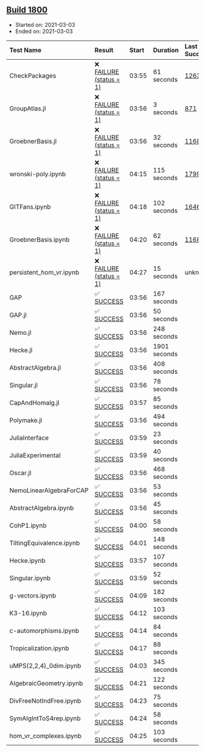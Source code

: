 ## [Build 1800](https://oscarci.mathematik.uni-kl.de/job/oscar-stable/1800/)

* Started on: 2021-03-03
* Ended on: 2021-03-03

| Test Name    | Result | Start | Duration | Last Success | First Failure |
|:-------------|:-------|:------|:---------|:-------------|:--------------|
| CheckPackages | ❌ [FAILURE (status = 1)](https://oscarci.mathematik.uni-kl.de/job/oscar-stable/1800/artifact/logs/build-1800/CheckPackages.log) | 03:55 | 61 seconds | [1263](https://oscarci.mathematik.uni-kl.de/job/oscar-stable/1263/) | [1264](https://oscarci.mathematik.uni-kl.de/job/oscar-stable/1264/) |
| GroupAtlas.jl | ❌ [FAILURE (status = 1)](https://oscarci.mathematik.uni-kl.de/job/oscar-stable/1800/artifact/logs/build-1800/GroupAtlas.jl.log) | 03:56 | 3 seconds | [871](https://oscarci.mathematik.uni-kl.de/job/oscar-stable/871/) | [872](https://oscarci.mathematik.uni-kl.de/job/oscar-stable/872/) |
| GroebnerBasis.jl | ❌ [FAILURE (status = 1)](https://oscarci.mathematik.uni-kl.de/job/oscar-stable/1800/artifact/logs/build-1800/GroebnerBasis.jl.log) | 03:56 | 32 seconds | [1168](https://oscarci.mathematik.uni-kl.de/job/oscar-stable/1168/) | [1169](https://oscarci.mathematik.uni-kl.de/job/oscar-stable/1169/) |
| wronski-poly.ipynb | ❌ [FAILURE (status = 1)](https://oscarci.mathematik.uni-kl.de/job/oscar-stable/1800/artifact/logs/build-1800/wronski-poly.ipynb.log) | 04:15 | 115 seconds | [1799](https://oscarci.mathematik.uni-kl.de/job/oscar-stable/1799/) | [1800](https://oscarci.mathematik.uni-kl.de/job/oscar-stable/1800/) |
| GITFans.ipynb | ❌ [FAILURE (status = 1)](https://oscarci.mathematik.uni-kl.de/job/oscar-stable/1800/artifact/logs/build-1800/GITFans.ipynb.log) | 04:18 | 102 seconds | [1646](https://oscarci.mathematik.uni-kl.de/job/oscar-stable/1646/) | [1647](https://oscarci.mathematik.uni-kl.de/job/oscar-stable/1647/) |
| GroebnerBasis.ipynb | ❌ [FAILURE (status = 1)](https://oscarci.mathematik.uni-kl.de/job/oscar-stable/1800/artifact/logs/build-1800/GroebnerBasis.ipynb.log) | 04:20 | 62 seconds | [1168](https://oscarci.mathematik.uni-kl.de/job/oscar-stable/1168/) | [1169](https://oscarci.mathematik.uni-kl.de/job/oscar-stable/1169/) |
| persistent_hom_vr.ipynb | ❌ [FAILURE (status = 1)](https://oscarci.mathematik.uni-kl.de/job/oscar-stable/1800/artifact/logs/build-1800/persistent_hom_vr.ipynb.log) | 04:27 | 15 seconds | unknown | unknown |
| GAP | ✅ [SUCCESS](https://oscarci.mathematik.uni-kl.de/job/oscar-stable/1800/artifact/logs/build-1800/GAP.log) | 03:56 | 167 seconds |  |  |
| GAP.jl | ✅ [SUCCESS](https://oscarci.mathematik.uni-kl.de/job/oscar-stable/1800/artifact/logs/build-1800/GAP.jl.log) | 03:56 | 50 seconds |  |  |
| Nemo.jl | ✅ [SUCCESS](https://oscarci.mathematik.uni-kl.de/job/oscar-stable/1800/artifact/logs/build-1800/Nemo.jl.log) | 03:56 | 248 seconds |  |  |
| Hecke.jl | ✅ [SUCCESS](https://oscarci.mathematik.uni-kl.de/job/oscar-stable/1800/artifact/logs/build-1800/Hecke.jl.log) | 03:56 | 1901 seconds |  |  |
| AbstractAlgebra.jl | ✅ [SUCCESS](https://oscarci.mathematik.uni-kl.de/job/oscar-stable/1800/artifact/logs/build-1800/AbstractAlgebra.jl.log) | 03:56 | 408 seconds |  |  |
| Singular.jl | ✅ [SUCCESS](https://oscarci.mathematik.uni-kl.de/job/oscar-stable/1800/artifact/logs/build-1800/Singular.jl.log) | 03:56 | 78 seconds |  |  |
| CapAndHomalg.jl | ✅ [SUCCESS](https://oscarci.mathematik.uni-kl.de/job/oscar-stable/1800/artifact/logs/build-1800/CapAndHomalg.jl.log) | 03:57 | 85 seconds |  |  |
| Polymake.jl | ✅ [SUCCESS](https://oscarci.mathematik.uni-kl.de/job/oscar-stable/1800/artifact/logs/build-1800/Polymake.jl.log) | 03:56 | 494 seconds |  |  |
| JuliaInterface | ✅ [SUCCESS](https://oscarci.mathematik.uni-kl.de/job/oscar-stable/1800/artifact/logs/build-1800/JuliaInterface.log) | 03:59 | 23 seconds |  |  |
| JuliaExperimental | ✅ [SUCCESS](https://oscarci.mathematik.uni-kl.de/job/oscar-stable/1800/artifact/logs/build-1800/JuliaExperimental.log) | 03:59 | 40 seconds |  |  |
| Oscar.jl | ✅ [SUCCESS](https://oscarci.mathematik.uni-kl.de/job/oscar-stable/1800/artifact/logs/build-1800/Oscar.jl.log) | 03:56 | 468 seconds |  |  |
| NemoLinearAlgebraForCAP | ✅ [SUCCESS](https://oscarci.mathematik.uni-kl.de/job/oscar-stable/1800/artifact/logs/build-1800/NemoLinearAlgebraForCAP.log) | 03:56 | 53 seconds |  |  |
| AbstractAlgebra.ipynb | ✅ [SUCCESS](https://oscarci.mathematik.uni-kl.de/job/oscar-stable/1800/artifact/logs/build-1800/AbstractAlgebra.ipynb.log) | 03:56 | 45 seconds |  |  |
| CohP1.ipynb | ✅ [SUCCESS](https://oscarci.mathematik.uni-kl.de/job/oscar-stable/1800/artifact/logs/build-1800/CohP1.ipynb.log) | 04:00 | 58 seconds |  |  |
| TiltingEquivalence.ipynb | ✅ [SUCCESS](https://oscarci.mathematik.uni-kl.de/job/oscar-stable/1800/artifact/logs/build-1800/TiltingEquivalence.ipynb.log) | 04:01 | 148 seconds |  |  |
| Hecke.ipynb | ✅ [SUCCESS](https://oscarci.mathematik.uni-kl.de/job/oscar-stable/1800/artifact/logs/build-1800/Hecke.ipynb.log) | 03:57 | 107 seconds |  |  |
| Singular.ipynb | ✅ [SUCCESS](https://oscarci.mathematik.uni-kl.de/job/oscar-stable/1800/artifact/logs/build-1800/Singular.ipynb.log) | 03:59 | 52 seconds |  |  |
| g-vectors.ipynb | ✅ [SUCCESS](https://oscarci.mathematik.uni-kl.de/job/oscar-stable/1800/artifact/logs/build-1800/g-vectors.ipynb.log) | 04:09 | 182 seconds |  |  |
| K3-16.ipynb | ✅ [SUCCESS](https://oscarci.mathematik.uni-kl.de/job/oscar-stable/1800/artifact/logs/build-1800/K3-16.ipynb.log) | 04:12 | 103 seconds |  |  |
| c-automorphisms.ipynb | ✅ [SUCCESS](https://oscarci.mathematik.uni-kl.de/job/oscar-stable/1800/artifact/logs/build-1800/c-automorphisms.ipynb.log) | 04:14 | 84 seconds |  |  |
| Tropicalization.ipynb | ✅ [SUCCESS](https://oscarci.mathematik.uni-kl.de/job/oscar-stable/1800/artifact/logs/build-1800/Tropicalization.ipynb.log) | 04:17 | 88 seconds |  |  |
| uMPS(2,2,4)_0dim.ipynb | ✅ [SUCCESS](https://oscarci.mathematik.uni-kl.de/job/oscar-stable/1800/artifact/logs/build-1800/uMPS-2-2-4-_0dim.ipynb.log) | 04:03 | 345 seconds |  |  |
| AlgebraicGeometry.ipynb | ✅ [SUCCESS](https://oscarci.mathematik.uni-kl.de/job/oscar-stable/1800/artifact/logs/build-1800/AlgebraicGeometry.ipynb.log) | 04:21 | 122 seconds |  |  |
| DivFreeNotIndFree.ipynb | ✅ [SUCCESS](https://oscarci.mathematik.uni-kl.de/job/oscar-stable/1800/artifact/logs/build-1800/DivFreeNotIndFree.ipynb.log) | 04:23 | 75 seconds |  |  |
| SymAlgIntToS4rep.ipynb | ✅ [SUCCESS](https://oscarci.mathematik.uni-kl.de/job/oscar-stable/1800/artifact/logs/build-1800/SymAlgIntToS4rep.ipynb.log) | 04:24 | 58 seconds |  |  |
| hom_vr_complexes.ipynb | ✅ [SUCCESS](https://oscarci.mathematik.uni-kl.de/job/oscar-stable/1800/artifact/logs/build-1800/hom_vr_complexes.ipynb.log) | 04:25 | 103 seconds |  |  |
